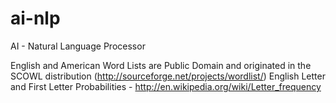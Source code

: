ai-nlp
======

AI - Natural Language Processor


English and American Word Lists are Public Domain and originated in the SCOWL distribution (http://sourceforge.net/projects/wordlist/)
English Letter and First Letter Probabilities - http://en.wikipedia.org/wiki/Letter_frequency
